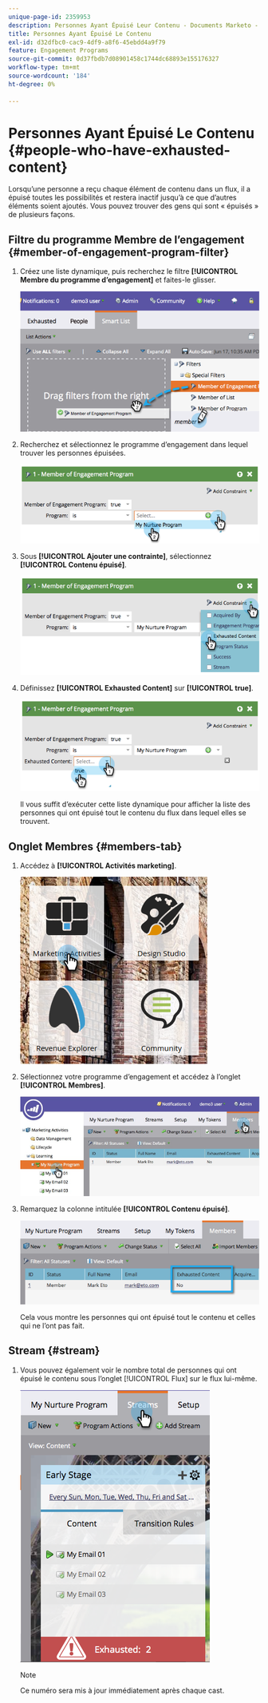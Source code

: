 ```yaml
---
unique-page-id: 2359953
description: Personnes Ayant Épuisé Leur Contenu - Documents Marketo - Documentation Du Produit
title: Personnes Ayant Épuisé Le Contenu
exl-id: d32dfbc0-cac9-4df9-a8f6-45ebdd4a9f79
feature: Engagement Programs
source-git-commit: 0d37fbdb7d08901458c1744dc68893e155176327
workflow-type: tm+mt
source-wordcount: '184'
ht-degree: 0%

---
```


# Personnes Ayant Épuisé Le Contenu {#people-who-have-exhausted-content}

Lorsqu’une personne a reçu chaque élément de contenu dans un flux, il a épuisé toutes les possibilités et restera inactif jusqu’à ce que d’autres éléments soient ajoutés. Vous pouvez trouver des gens qui sont « épuisés » de plusieurs façons.

## Filtre du programme Membre de l’engagement {#member-of-engagement-program-filter}

1. Créez une liste dynamique, puis recherchez le filtre **[!UICONTROL Membre du programme d’engagement]** et faites-le glisser.

   ![](assets/image2014-9-15-18-20-0.png)

1. Recherchez et sélectionnez le programme d’engagement dans lequel trouver les personnes épuisées.

   ![](assets/image2014-9-15-18-3a20-3a11.png)

1. Sous **[!UICONTROL Ajouter une contrainte]**, sélectionnez **[!UICONTROL Contenu épuisé]**.

   ![](assets/image2014-9-15-18-3a20-3a17.png)

1. Définissez **[!UICONTROL Exhausted Content]** sur **[!UICONTROL true]**.

   ![](assets/image2014-9-15-18-3a20-3a21.png)

   Il vous suffit d’exécuter cette liste dynamique pour afficher la liste des personnes qui ont épuisé tout le contenu du flux dans lequel elles se trouvent.

## Onglet Membres {#members-tab}

1. Accédez à **[!UICONTROL Activités marketing]**.

   ![](assets/ma.png)

1. Sélectionnez votre programme d’engagement et accédez à l’onglet **[!UICONTROL Membres]**.

   ![](assets/memberstab.jpg)

1. Remarquez la colonne intitulée **[!UICONTROL Contenu épuisé]**.

   ![](assets/image2014-9-15-18-3a21-3a7.png)

   Cela vous montre les personnes qui ont épuisé tout le contenu et celles qui ne l’ont pas fait.

## Stream {#stream}

1. Vous pouvez également voir le nombre total de personnes qui ont épuisé le contenu sous l’onglet [!UICONTROL Flux] sur le flux lui-même.

   ![](assets/image2014-9-15-18-3a21-3a38.png)

   >[!NOTE]
   >
   >Ce numéro sera mis à jour immédiatement après chaque cast.

